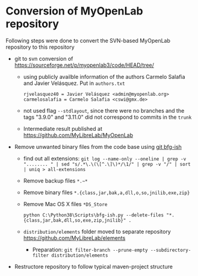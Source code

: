 # Conversion of MyOpenLab repository

Following steps were done to convert the SVN-based MyOpenLab repository to this repository

- git to svn conversion of <https://sourceforge.net/p/myopenlab3/code/HEAD/tree/>

  - using publicly availble information of the authors Carmelo Salafia and Javier Velásquez. Put in `authors.txt`

      ```properties
      rjvelasquez40 = Javier Velásquez <admin@myopenlab.org>
      carmelosalafia = Carmelo Salafia <cswi@gmx.de>
      ```

  - not used flag `--stdlayout`, since there were no branches and the tags "3.9.0" and "3.11.0" did not correspond to commits in the `trunk`
  - Intermediate result published at <https://github.com/MyLibreLab/MyOpenLab>

- Remove unwanted binary files from the code base using [git bfg-ish](https://github.com/newren/git-filter-repo/blob/master/contrib/filter-repo-demos/bfg-ish)

  - find out all extensions: `git log --name-only --oneline | grep -v  "........ " | sed "s/.*\.\(\[^.\]\)*/\1/" | grep -v "/" | sort | uniq > all-extensions`
  - Remove backup files `*.~*`
  - Remove binary files `*.{class,jar,bak,a,dll,o,so,jnilib,exe,zip}`
  - Remove Mac OS X files `*DS_Store`

    ```terminal
    python C:\Python38\Scripts\bfg-ish.py --delete-files "*.{class,jar,bak,dll,so,exe,zip,jnilib}" .
    ```

  - `distribution/elements` folder moved to separate repository <https://github.com/MyLibreLab/elements>

    - Preparation: `git filter-branch --prune-empty --subdirectory-filter distribution/elements`

- Restructore repository to follow typical maven-project structure
